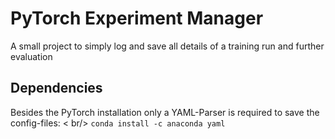 # PyTorch Experiment Manager
A small project to simply log and save all details of a training run and further evaluation

## Dependencies

Besides the PyTorch installation only a YAML-Parser is required to save the config-files: < br/>
`conda install -c anaconda yaml `
